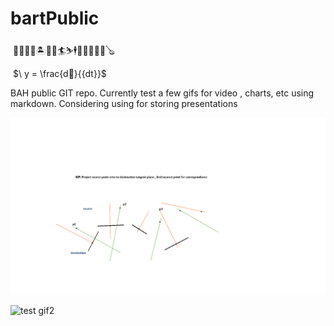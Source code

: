 # bartPublic





​                                                                                   🎃🍇🌋🗾🏝️🍎🍔🏄⛷️🕴️🤼‍♀️💡🧮🎥🪕



​                                                                                                               $\ y = \frac{d🍎}{{dt}}$





BAH public GIT repo.  Currently test a few gifs for video , charts, etc using markdown.   Considering using for storing presentations

![test gif1](SOW_d1.gif)

![test gif2](beaverLake.gif)

